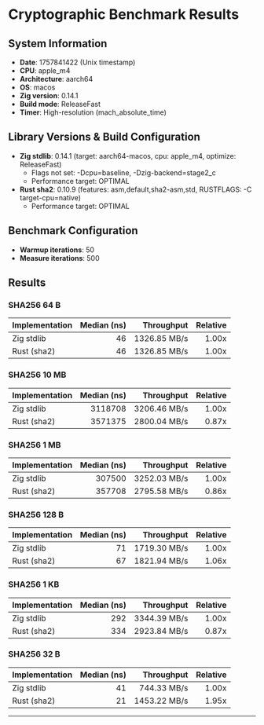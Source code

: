 # Cryptographic Benchmark Results

## System Information

- **Date**: 1757841422 (Unix timestamp)
- **CPU**: apple_m4
- **Architecture**: aarch64
- **OS**: macos
- **Zig version**: 0.14.1
- **Build mode**: ReleaseFast
- **Timer**: High-resolution (mach_absolute_time)

## Library Versions & Build Configuration

- **Zig stdlib**: 0.14.1 (target: aarch64-macos, cpu: apple_m4, optimize: ReleaseFast)
  - Flags not set: -Dcpu=baseline, -Dzig-backend=stage2_c
  - Performance target: OPTIMAL
- **Rust sha2**: 0.10.9 (features: asm,default,sha2-asm,std, RUSTFLAGS: -C target-cpu=native)
  - Performance target: OPTIMAL

## Benchmark Configuration

- **Warmup iterations**: 50
- **Measure iterations**: 500

## Results

### SHA256 64 B

| Implementation | Median (ns) | Throughput | Relative |
|---|---:|---:|---:|
| Zig stdlib | 46 | 1326.85 MB/s | 1.00x |
| Rust (sha2) | 46 | 1326.85 MB/s | 1.00x |

### SHA256 10 MB

| Implementation | Median (ns) | Throughput | Relative |
|---|---:|---:|---:|
| Zig stdlib | 3118708 | 3206.46 MB/s | 1.00x |
| Rust (sha2) | 3571375 | 2800.04 MB/s | 0.87x |

### SHA256 1 MB

| Implementation | Median (ns) | Throughput | Relative |
|---|---:|---:|---:|
| Zig stdlib | 307500 | 3252.03 MB/s | 1.00x |
| Rust (sha2) | 357708 | 2795.58 MB/s | 0.86x |

### SHA256 128 B

| Implementation | Median (ns) | Throughput | Relative |
|---|---:|---:|---:|
| Zig stdlib | 71 | 1719.30 MB/s | 1.00x |
| Rust (sha2) | 67 | 1821.94 MB/s | 1.06x |

### SHA256 1 KB

| Implementation | Median (ns) | Throughput | Relative |
|---|---:|---:|---:|
| Zig stdlib | 292 | 3344.39 MB/s | 1.00x |
| Rust (sha2) | 334 | 2923.84 MB/s | 0.87x |

### SHA256 32 B

| Implementation | Median (ns) | Throughput | Relative |
|---|---:|---:|---:|
| Zig stdlib | 41 | 744.33 MB/s | 1.00x |
| Rust (sha2) | 21 | 1453.22 MB/s | 1.95x |

---
